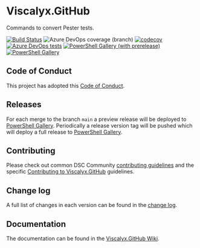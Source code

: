 # Viscalyx.GitHub

Commands to convert Pester tests.

[![Build Status](https://dev.azure.com/viscalyx/Viscalyx.GitHub/_apis/build/status/viscalyx.Viscalyx.GitHub?branchName=main)](https://dev.azure.com/viscalyx/Viscalyx.GitHub/_build/latest?definitionId=34&branchName=main)
![Azure DevOps coverage (branch)](https://img.shields.io/azure-devops/coverage/viscalyx/Viscalyx.GitHub/34/main)
[![codecov](https://codecov.io/gh/viscalyx/Viscalyx.GitHub/branch/main/graph/badge.svg)](https://codecov.io/gh/viscalyx/Viscalyx.GitHub)
[![Azure DevOps tests](https://img.shields.io/azure-devops/tests/viscalyx/Viscalyx.GitHub/34/main)](https://viscalyx.visualstudio.com/Viscalyx.GitHub/_test/analytics?definitionId=34&contextType=build)
[![PowerShell Gallery (with prerelease)](https://img.shields.io/powershellgallery/vpre/Viscalyx.GitHub?label=Viscalyx.GitHub%20Preview)](https://www.powershellgallery.com/packages/Viscalyx.GitHub/)
[![PowerShell Gallery](https://img.shields.io/powershellgallery/v/Viscalyx.GitHub?label=Viscalyx.GitHub)](https://www.powershellgallery.com/packages/Viscalyx.GitHub/)

## Code of Conduct

This project has adopted this [Code of Conduct](CODE_OF_CONDUCT.md).

## Releases

For each merge to the branch `main` a preview release will be
deployed to [PowerShell Gallery](https://www.powershellgallery.com/).
Periodically a release version tag will be pushed which will deploy a
full release to [PowerShell Gallery](https://www.powershellgallery.com/).

## Contributing

Please check out common DSC Community [contributing guidelines](https://dsccommunity.org/guidelines/contributing)
and the specific [Contributing to Viscalyx.GitHub](https://github.com/viscalyx/Viscalyx.GitHub/blob/main/CONTRIBUTING.md)
guidelines.

## Change log

A full list of changes in each version can be found in the [change log](CHANGELOG.md).

## Documentation

The documentation can be found in the [Viscalyx.GitHub Wiki](https://github.com/viscalyx/Viscalyx.GitHub/wiki).
